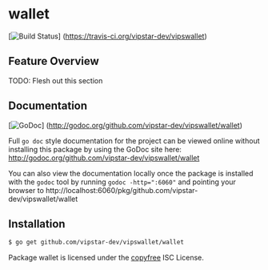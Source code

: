 wallet
======

[![Build Status](https://travis-ci.org/vipstar-dev/vipswallet.png?branch=master)]
(https://travis-ci.org/vipstar-dev/vipswallet)

## Feature Overview

TODO: Flesh out this section

## Documentation

[![GoDoc](https://godoc.org/github.com/vipstar-dev/vipswallet/wallet?status.png)]
(http://godoc.org/github.com/vipstar-dev/vipswallet/wallet)

Full `go doc` style documentation for the project can be viewed online without
installing this package by using the GoDoc site here:
http://godoc.org/github.com/vipstar-dev/vipswallet/wallet

You can also view the documentation locally once the package is installed with
the `godoc` tool by running `godoc -http=":6060"` and pointing your browser to
http://localhost:6060/pkg/github.com/vipstar-dev/vipswallet/wallet

## Installation

```bash
$ go get github.com/vipstar-dev/vipswallet/wallet
```

Package wallet is licensed under the [copyfree](http://copyfree.org) ISC
License.
